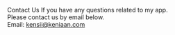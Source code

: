 Contact Us If you have any questions related to my app. <br />
Please contact us by email below. <br />
Email: kensii@keniaan.com
